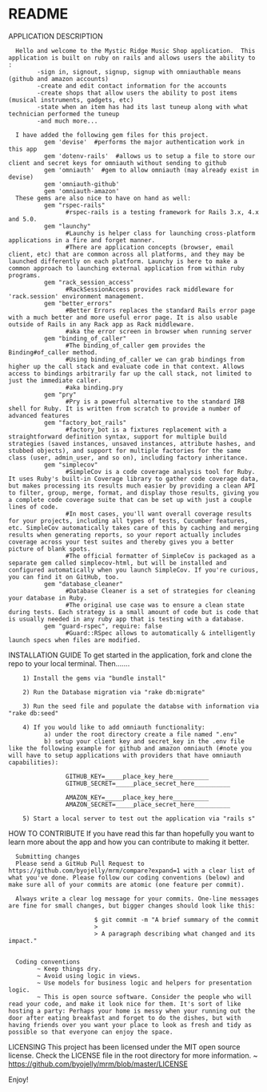 # README

APPLICATION DESCRIPTION

      Hello and welcome to the Mystic Ridge Music Shop application.  This application is built on ruby on rails and allows users the ability to :
            -sign in, signout, signup, signup with omniauthable means (github and amazon accounts)
            -create and edit contact information for the accounts
            -create shops that allow users the ability to post items (musical instruments, gadgets, etc)
            -state when an item has had its last tuneup along with what technician performed the tuneup
            -and much more...

      I have added the following gem files for this project.  
              gem 'devise'  #performs the major authentication work in this app
              gem 'dotenv-rails'  #allows us to setup a file to store our client and secret keys for omniauth without sending to github
              gem 'omniauth'  #gem to allow omniauth (may already exist in devise)
              gem 'omniauth-github'
              gem 'omniauth-amazon'
      These gems are also nice to have on hand as well:
              gem "rspec-rails"
                    #rspec-rails is a testing framework for Rails 3.x, 4.x and 5.0.
              gem "launchy"
                    #Launchy is helper class for launching cross-platform applications in a fire and forget manner.
                    #There are application concepts (browser, email client, etc) that are common across all platforms, and they may be launched differently on each platform. Launchy is here to make a common approach to launching external application from within ruby programs.
              gem "rack_session_access"
                    #RackSessionAccess provides rack middleware for 'rack.session' environment management.
              gem "better_errors"
                    #Better Errors replaces the standard Rails error page with a much better and more useful error page. It is also usable outside of Rails in any Rack app as Rack middleware.
                    #aka the error screen in browser when running server
              gem "binding_of_caller"
                    #The binding_of_caller gem provides the Binding#of_caller method.
                    #Using binding_of_caller we can grab bindings from higher up the call stack and evaluate code in that context. Allows access to bindings arbitrarily far up the call stack, not limited to just the immediate caller.
                    #aka binding.pry
              gem "pry"
                    #Pry is a powerful alternative to the standard IRB shell for Ruby. It is written from scratch to provide a number of advanced features
              gem "factory_bot_rails"
                    #factory_bot is a fixtures replacement with a straightforward definition syntax, support for multiple build strategies (saved instances, unsaved instances, attribute hashes, and stubbed objects), and support for multiple factories for the same class (user, admin_user, and so on), including factory inheritance.
              gem "simplecov"
                    #SimpleCov is a code coverage analysis tool for Ruby. It uses Ruby's built-in Coverage library to gather code coverage data, but makes processing its results much easier by providing a clean API to filter, group, merge, format, and display those results, giving you a complete code coverage suite that can be set up with just a couple lines of code.
                    #In most cases, you'll want overall coverage results for your projects, including all types of tests, Cucumber features, etc. SimpleCov automatically takes care of this by caching and merging results when generating reports, so your report actually includes coverage across your test suites and thereby gives you a better picture of blank spots.
                    #The official formatter of SimpleCov is packaged as a separate gem called simplecov-html, but will be installed and configured automatically when you launch SimpleCov. If you're curious, you can find it on GitHub, too.
              gem "database_cleaner"
                    #Database Cleaner is a set of strategies for cleaning your database in Ruby.
                    #The original use case was to ensure a clean state during tests. Each strategy is a small amount of code but is code that is usually needed in any ruby app that is testing with a database.
              gem "guard-rspec", require: false
                    #Guard::RSpec allows to automatically & intelligently launch specs when files are modified.

INSTALLATION GUIDE
      To get started in the application, fork and clone the repo to your local terminal. Then.......

        1) Install the gems via "bundle install"

        2) Run the Database migration via "rake db:migrate"

        3) Run the seed file and populate the databse with information via "rake db:seed"
        
        4) If you would like to add omniauth functionality:
              a) under the root directory create a file named ".env"
              b) setup your client key and secret_key in the .env file like the following example for github and amazon omniauth (#note you will have to setup applications with providers that have omniauth capabilities):

                    GITHUB_KEY=_____place_key_here__________
                    GITHUB_SECRET=_____place_secret_here__________

                    AMAZON_KEY=_____place_key_here__________
                    AMAZON_SECRET=_____place_secret_here__________

        5) Start a local server to test out the application via "rails s"

HOW TO CONTRIBUTE
      If you have read this far than hopefully you want to learn more about the app and how you can contribute to making it better.

      Submitting changes
      Please send a GitHub Pull Request to https://github.com/byojelly/mrm/compare?expand=1 with a clear list of what you've done. Please follow our coding conventions (below) and make sure all of your commits are atomic (one feature per commit).

      Always write a clear log message for your commits. One-line messages are fine for small changes, but bigger changes should look like this:

                            $ git commit -m "A brief summary of the commit
                            >
                            > A paragraph describing what changed and its impact."


      Coding conventions
            ~ Keep things dry.
            ~ Avoid using logic in views.
            ~ Use models for business logic and helpers for presentation logic.
            ~ This is open source software. Consider the people who will read your code, and make it look nice for them. It's sort of like hosting a party: Perhaps your home is messy when your running out the door after eating breakfast and forget to do the dishes, but with having friends over you want your place to look as fresh and tidy as possible so that everyone can enjoy the space.

LICENSING
      This project has been licensed under the MIT open source license. Check the LICENSE file in the root directory for more information.
            ~ https://github.com/byojelly/mrm/blob/master/LICENSE



Enjoy!
